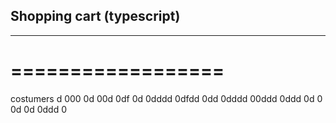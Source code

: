 ## Shopping cart (typescript)
---------------------------
==================
=================

costumers
d
000
0d
00d
0df
0d
0dddd
0dfdd
0dd
0dddd
00ddd
0ddd
0d
0
0d
0d
0ddd
0

